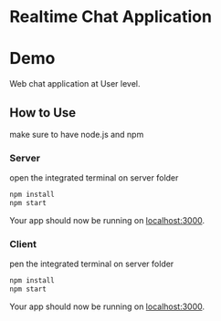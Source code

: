 # Realtime Chat Application

# Demo


Web chat application at User level. 
## How to Use

 make sure to have node.js and npm 
### Server
open the integrated terminal on server folder
```sh
npm install
npm start
```

Your app should now be running on [localhost:3000](http://localhost:3000/).

### Client
pen the integrated terminal on server folder
```sh
npm install
npm start
```

Your app should now be running on [localhost:3000](http://localhost:3000/).


